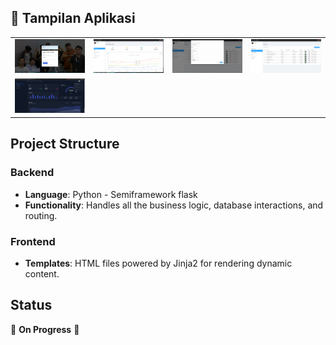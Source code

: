 <h2>📸 Tampilan Aplikasi</h2>

<table>
  <tr>
    <td><img src="static/images/login.png" width=""/></td>
    <td><img src="static/images/admin.png" width=""/></td>
    <td><img src="static/images/form siswa.png" width=""/></td>
    <td><img src="static/images/siswa.png" width=""/></td>
  </tr>
  <tr>
    <td><img src="static/images/userDashboard.png" width=""/></td>
  </tr>
</table>


## Project Structure

### Backend
- **Language**: Python - Semiframework flask
- **Functionality**: Handles all the business logic, database interactions, and routing.

### Frontend
- **Templates**: HTML files powered by Jinja2 for rendering dynamic content.

## Status
🚧 **On Progress** 🚧
